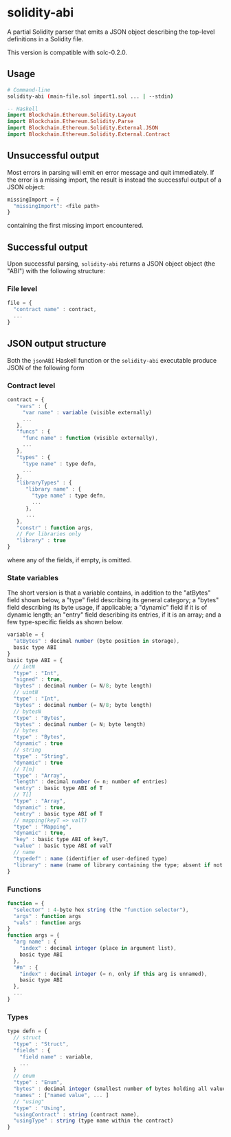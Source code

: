 # solidity-abi

A partial Solidity parser that emits a JSON object describing the
top-level definitions in a Solidity file.

This version is compatible with solc-0.2.0.

## Usage

```sh
# Command-line
solidity-abi (main-file.sol import1.sol ... | --stdin)
```
```haskell
-- Haskell
import Blockchain.Ethereum.Solidity.Layout
import Blockchain.Ethereum.Solidity.Parse            
import Blockchain.Ethereum.Solidity.External.JSON    
import Blockchain.Ethereum.Solidity.External.Contract
```

## Unsuccessful output
Most errors in parsing will emit en error message and quit immediately.  If the error is a missing import, the result is instead the successful output of a JSON object:
```js
missingImport = {
  "missingImport": <file path>
}
```
containing the first missing import encountered.

## Successful output
Upon successful parsing, `solidity-abi` returns a JSON object object (the
"ABI") with the following structure:

### File level
```js
file = {
  "contract name" : contract,
  ...
}
```

## JSON output structure

Both the `jsonABI` Haskell function or the `solidity-abi` executable
produce JSON of the following form

### Contract level
```js
contract = {
   "vars" : {
     "var name" : variable (visible externally)
     ...
   },
   "funcs" : {
     "func name" : function (visible externally),
     ...
   },
   "types" : {
     "type name" : type defn,
     ...
   },
   "libraryTypes" : {
      "library name" : {
        "type name" : type defn,
        ...
      },
      ...
   },
   "constr" : function args,
   // For libraries only
   "library" : true
}
```
where any of the fields, if empty, is omitted.

### State variables

The short version is that a variable contains, in addition to the
"atBytes" field shown below, a "type" field describing its general
category; a "bytes" field describing its byte usage, if applicable; a
"dynamic" field if it is of dynamic length; an "entry" field
describing its entries, if it is an array; and a few type-specific
fields as shown below.

```js
variable = {
  "atBytes" : decimal number (byte position in storage),
  basic type ABI
}
basic type ABI = {
  // intN
  "type" : "Int",
  "signed" : true,
  "bytes" : decimal number (= N/8; byte length)
  // uintN
  "type" : "Int",
  "bytes" : decimal number (= N/8; byte length)
  // bytesN
  "type" : "Bytes",
  "bytes" : decimal number (= N; byte length)
  // bytes
  "type" : "Bytes",
  "dynamic" : true
  // string
  "type" : "String",
  "dynamic" : true
  // T[n]
  "type" : "Array",
  "length" : decimal number (= n; number of entries)
  "entry" : basic type ABI of T
  // T[]
  "type" : "Array",
  "dynamic" : true,
  "entry" : basic type ABI of T
  // mapping(keyT => valT)
  "type" : "Mapping",
  "dynamic" : true,
  "key" : basic type ABI of keyT,
  "value" : basic type ABI of valT
  // name
  "typedef" : name (identifier of user-defined type)
  "library" : name (name of library containing the type; absent if not from a library)
}
```

### Functions
```js
function = {
  "selector" : 4-byte hex string (the "function selector"),
  "args" : function args
  "vals" : function args
}
function args = {
  "arg name" : {
    "index" : decimal integer (place in argument list),
    basic type ABI
  },
  "#n" : {
    "index" : decimal integer (= n, only if this arg is unnamed),
    basic type ABI
  },
  ...
}
```

### Types

```js
type defn = {
  // struct
  "type" : "Struct",
  "fields" : {
    "field name" : variable,
    ...
  }
  // enum
  "type" : "Enum",
  "bytes" : decimal integer (smallest number of bytes holding all values),
  "names" : ["named value", ... ]
  // "using"
  "type" : "Using",
  "usingContract" : string (contract name),
  "usingType" : string (type name within the contract)
}
```
